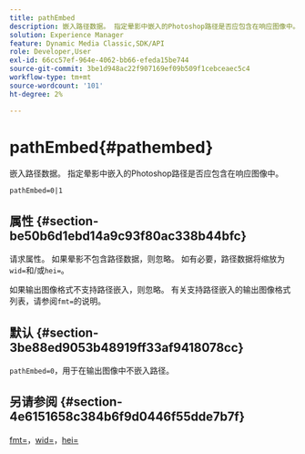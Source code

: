 ```yaml
---
title: pathEmbed
description: 嵌入路径数据。 指定晕影中嵌入的Photoshop路径是否应包含在响应图像中。
solution: Experience Manager
feature: Dynamic Media Classic,SDK/API
role: Developer,User
exl-id: 66cc57ef-964e-4062-bb66-efeda15be744
source-git-commit: 3be1d948ac22f907169ef09b509f1cebceaec5c4
workflow-type: tm+mt
source-wordcount: '101'
ht-degree: 2%

---
```


# pathEmbed{#pathembed}

嵌入路径数据。 指定晕影中嵌入的Photoshop路径是否应包含在响应图像中。

`pathEmbed=0|1`

## 属性 {#section-be50b6d1ebd14a9c93f80ac338b44bfc}

请求属性。 如果晕影不包含路径数据，则忽略。 如有必要，路径数据将缩放为`wid=`和/或`hei=`。

如果输出图像格式不支持路径嵌入，则忽略。 有关支持路径嵌入的输出图像格式列表，请参阅`fmt=`的说明。

## 默认 {#section-3be88ed9053b48919ff33af9418078cc}

`pathEmbed=0`，用于在输出图像中不嵌入路径。

## 另请参阅 {#section-4e6151658c384b6f9d0446f55dde7b7f}

[fmt=](../../../../../ir-api/http-protocol/image-rendering-api-ref/c-ir-http-protocol-ref/c-ir-http-protocol-command-reference/r-ir-fmt.md#reference-4c743f67d56b47c5b774fcc900ff758c)，[wid=](../../../../../ir-api/http-protocol/image-rendering-api-ref/c-ir-http-protocol-ref/c-ir-http-protocol-command-reference/r-ir-wid.md#reference-b7e691b0624941168c94b2749ae233ec)，[hei=](../../../../../ir-api/http-protocol/image-rendering-api-ref/c-ir-http-protocol-ref/c-ir-http-protocol-command-reference/r-ir-hei.md#reference-1c08f60365a94417a39867c09cac5478)
